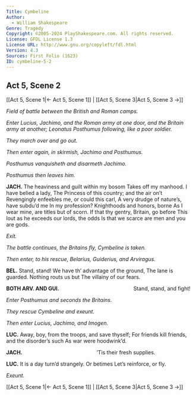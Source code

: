 ```yaml
---
Title: Cymbeline
Author: 
  - William Shakespeare
Genre: Tragedy
Copyright: ©2005-2024 PlayShakespeare.com. All rights reserved.
License: GFDL License 1.3
License URL: http://www.gnu.org/copyleft/fdl.html
Version: 4.3
Sources: First Folio (1623)
ID: cymbeline-5-2
---
```


## Act 5, Scene 2
[[Act 5, Scene 1|← Act 5, Scene 1]] | [[Act 5, Scene 3|Act 5, Scene 3 →]]

*Field of battle between the British and Roman camps.*

*Enter Lucius, Jachimo, and the Roman army at one door, and the Britain army at another; Leonatus Posthumus following, like a poor soldier.*

*They march over and go out.*

*Then enter again, in skirmish, Jachimo and Posthumus.*

*Posthumus vanquisheth and disarmeth Jachimo.*

*Posthumus then leaves him.*

**JACH.**
The heaviness and guilt within my bosom
Takes off my manhood. I have belied a lady,
The Princess of this country; and the air on’t
Revengingly enfeebles me, or could this carl,
A very drudge of nature’s, have subdu’d me
In my profession? Knighthoods and honors, borne
As I wear mine, are titles but of scorn.
If that thy gentry, Britain, go before
This lout as he exceeds our lords, the odds
Is that we scarce are men and you are gods.

*Exit.*

*The battle continues, the Britains fly, Cymbeline is taken.*

*Then enter, to his rescue, Belarius, Guiderius, and Arviragus.*

**BEL.**
Stand, stand! We have th’ advantage of the ground,
The lane is guarded. Nothing routs us but
The villainy of our fears.

**BOTH ARV. AND GUI.**
              Stand, stand, and fight!

*Enter Posthumus and seconds the Britains.*

*They rescue Cymbeline and exeunt.*

*Then enter Lucius, Jachimo, and Imogen.*

**LUC.**
Away, boy, from the troops, and save thyself;
For friends kill friends, and the disorder’s such
As war were hoodwink’d.

**JACH.**
              ’Tis their fresh supplies.

**LUC.**
It is a day turn’d strangely. Or betimes
Let’s reinforce, or fly.

*Exeunt.*

[[Act 5, Scene 1|← Act 5, Scene 1]] | [[Act 5, Scene 3|Act 5, Scene 3 →]]